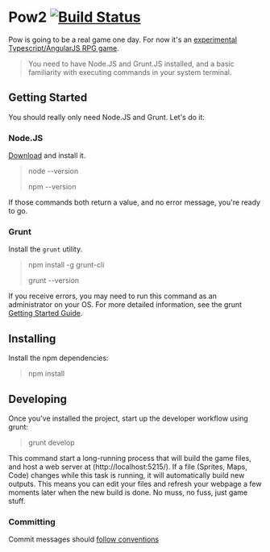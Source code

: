 # Pow2 [![Build Status](https://secure.travis-ci.org/justindujardin/pow2.png)](http://travis-ci.org/justindujardin/pow2)

Pow is going to be a real game one day.  For now it's an <a href="//pow2.herokuapp.com" target="_blank">experimental Typescript/AngularJS RPG game</a>.

> You need to have Node.JS and Grunt.JS installed, and a basic familiarity with executing commands in your system terminal.

## Getting Started

You should really only need Node.JS and Grunt.  Let's do it:

### Node.JS

[Download](http://nodejs.org/) and install it.

> node --version
>
> npm --version

If those commands both return a value, and no error message, you're ready to go.

### Grunt

Install the `grunt` utility.

> npm install -g grunt-cli
>
> grunt --version

If you receive errors, you may need to run this command as an administrator on your OS.  For more detailed information, see
the grunt [Getting Started Guide](http://gruntjs.com/getting-started#installing-the-cli).

## Installing

Install the npm dependencies:

> npm install

## Developing

Once you've installed the project, start up the developer workflow using grunt:

> grunt develop

This command start a long-running process that will build the game files, and host a web server at (http://localhost:5215/).
If a file (Sprites, Maps, Code) changes while this task is running, it will automatically build new outputs.  This means you
can edit your files and refresh your webpage a few moments later when the new build is done.  No muss, no fuss, just game stuff.

### Committing

Commit messages should [follow conventions](https://github.com/justindujardin/pow2/blob/master/CONVENTIONS.md)
